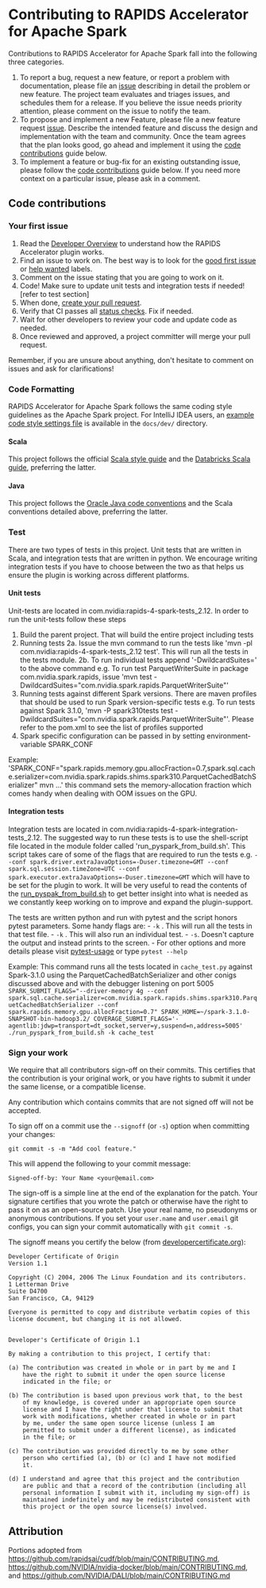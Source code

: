 # Contributing to RAPIDS Accelerator for Apache Spark

Contributions to RAPIDS Accelerator for Apache Spark fall into the following three categories.

1. To report a bug, request a new feature, or report a problem with
    documentation, please file an [issue](https://github.com/NVIDIA/spark-rapids/issues/new/choose)
    describing in detail the problem or new feature. The project team evaluates
    and triages issues, and schedules them for a release. If you believe the
    issue needs priority attention, please comment on the issue to notify the
    team.
2. To propose and implement a new Feature, please file a new feature request
    [issue](https://github.com/NVIDIA/spark-rapids/issues/new/choose). Describe the
    intended feature and discuss the design and implementation with the team and
    community. Once the team agrees that the plan looks good, go ahead and
    implement it using the [code contributions](#code-contributions) guide below.
3. To implement a feature or bug-fix for an existing outstanding issue, please
    follow the [code contributions](#code-contributions) guide below. If you
    need more context on a particular issue, please ask in a comment.

## Code contributions

### Your first issue

1. Read the [Developer Overview](docs/dev/README.md) to understand how the RAPIDS Accelerator
    plugin works.
2. Find an issue to work on. The best way is to look for the
    [good first issue](https://github.com/NVIDIA/spark-rapids/issues?q=is%3Aissue+is%3Aopen+label%3A%22good+first+issue%22)
    or [help wanted](https://github.com/NVIDIA/spark-rapids/issues?q=is%3Aissue+is%3Aopen+label%3A%22help+wanted%22)
    labels.
3. Comment on the issue stating that you are going to work on it.
4. Code! Make sure to update unit tests and integration tests if needed! [refer to test section]
5. When done, [create your pull request](https://github.com/NVIDIA/spark-rapids/compare).
6. Verify that CI passes all [status checks](https://help.github.com/articles/about-status-checks/).
    Fix if needed.
7. Wait for other developers to review your code and update code as needed.
8. Once reviewed and approved, a project committer will merge your pull request.

Remember, if you are unsure about anything, don't hesitate to comment on issues
and ask for clarifications!

### Code Formatting
RAPIDS Accelerator for Apache Spark follows the same coding style guidelines as the Apache Spark
project.  For IntelliJ IDEA users, an
[example code style settings file](docs/dev/idea-code-style-settings.xml) is available in the
`docs/dev/` directory.

#### Scala

This project follows the official
[Scala style guide](https://docs.scala-lang.org/style/) and the
[Databricks Scala guide](https://github.com/databricks/scala-style-guide), preferring the latter.

#### Java

This project follows the
[Oracle Java code conventions](http://www.oracle.com/technetwork/java/codeconvtoc-136057.html)
and the Scala conventions detailed above, preferring the latter.

### Test
There are two types of tests in this project. Unit tests that are written in Scala, and integration tests that are written in python. 
We encourage writing integration tests if you have to choose between the two as that helps us ensure the plugin is working across different platforms. 

#### Unit tests
Unit-tests are located in com.nvidia:rapids-4-spark-tests_2.12. In order to run the unit-tests follow these steps
1. Build the parent project. That will build the entire project including tests
2. Running tests
    2a. Issue the mvn command to run the tests like 'mvn -pl com.nvidia:rapids-4-spark-tests_2.12 test'. This will run all the tests in the tests module. 
    2b. To run individual tests append '-DwildcardSuites=<Fully-qualified-test-name>' to the above command e.g. To run test ParquetWriterSuite in package com.nvidia.spark.rapids, issue 'mvn test -DwildcardSuites="com.nvidia.spark.rapids.ParquetWriterSuite"'
3. Running tests against different Spark versions. There are maven profiles that should be used to run Spark version-specific tests e.g. To run tests against Spark 3.1.0, 'mvn -P spark310tests test -DwildcardSuites="com.nvidia.spark.rapids.ParquetWriterSuite"'. Please refer to the pom.xml to see the list of profiles supported
4. Spark specific configuration can be passed in by setting environment-variable SPARK_CONF 

Example: 
'SPARK_CONF="spark.rapids.memory.gpu.allocFraction=0.7,spark.sql.cache.serializer=com.nvidia.spark.rapids.shims.spark310.ParquetCachedBatchSerializer" mvn ...' this command sets the memory-allocation fraction which comes handy when dealing with OOM issues on the GPU.

#### Integration tests
Integration tests are located in com.nvidia:rapids-4-spark-integration-tests_2.12. The suggested way to run these tests is to use the shell-script file located in the module folder called 'run_pyspark_from_build.sh'. This script takes care of some of the flags that are required to run the tests e.g. `--conf spark.driver.extraJavaOptions=-Duser.timezone=GMT --conf spark.sql.session.timeZone=UTC --conf spark.executor.extraJavaOptions=-Duser.timezone=GMT` which will have to be set for the plugin to work. It will be very useful to read the contents of the [run_pyspak_from_build.sh](https://github.com/NVIDIA/spark-rapids/blob/branch-0.3/integration_tests/run_pyspark_from_build.sh) to get better insight into what is needed as we constantly keep working on to improve and expand the plugin-support.

The tests are written python and run with pytest and the script honors pytest parameters. Some handy flags are:
    - `-k` <pytest-file-name>. This will run all the tests in that test file.
    - `-k` <test-name>. This will also run an individual test.
    - `-s`. Doesn't capture the output and instead prints to the screen.
    - For other options and more details please visit [pytest-usage](https://docs.pytest.org/en/stable/usage.html) or type `pytest --help`

Example: 
This command runs all the tests located in `cache_test.py` against Spark-3.1.0 using the ParquetCachedBatchSerializer and other conigs discussed above and with the debugger listening on port 5005
`SPARK_SUBMIT_FLAGS="--driver-memory 4g --conf spark.sql.cache.serializer=com.nvidia.spark.rapids.shims.spark310.ParquetCachedBatchSerializer --conf spark.rapids.memory.gpu.allocFraction=0.7" SPARK_HOME=~/spark-3.1.0-SNAPSHOT-bin-hadoop3.2/ COVERAGE_SUBMIT_FLAGS='-agentlib:jdwp=transport=dt_socket,server=y,suspend=n,address=5005' ./run_pyspark_from_build.sh -k cache_test`

### Sign your work

We require that all contributors sign-off on their commits. This certifies that the contribution is your original work, or you have rights to submit it under the same license, or a compatible license.

Any contribution which contains commits that are not signed off will not be accepted.

To sign off on a commit use the `--signoff` (or `-s`) option when committing your changes:

```shell
git commit -s -m "Add cool feature."
```

This will append the following to your commit message:

```
Signed-off-by: Your Name <your@email.com>
```

The sign-off is a simple line at the end of the explanation for the patch. Your signature certifies that you wrote the patch or otherwise have the right to pass it on as an open-source patch. Use your real name, no pseudonyms or anonymous contributions.  If you set your `user.name` and `user.email` git configs, you can sign your commit automatically with `git commit -s`.


The signoff means you certify the below (from [developercertificate.org](https://developercertificate.org)):

```
Developer Certificate of Origin
Version 1.1

Copyright (C) 2004, 2006 The Linux Foundation and its contributors.
1 Letterman Drive
Suite D4700
San Francisco, CA, 94129

Everyone is permitted to copy and distribute verbatim copies of this
license document, but changing it is not allowed.


Developer's Certificate of Origin 1.1

By making a contribution to this project, I certify that:

(a) The contribution was created in whole or in part by me and I
    have the right to submit it under the open source license
    indicated in the file; or

(b) The contribution is based upon previous work that, to the best
    of my knowledge, is covered under an appropriate open source
    license and I have the right under that license to submit that
    work with modifications, whether created in whole or in part
    by me, under the same open source license (unless I am
    permitted to submit under a different license), as indicated
    in the file; or

(c) The contribution was provided directly to me by some other
    person who certified (a), (b) or (c) and I have not modified
    it.

(d) I understand and agree that this project and the contribution
    are public and that a record of the contribution (including all
    personal information I submit with it, including my sign-off) is
    maintained indefinitely and may be redistributed consistent with
    this project or the open source license(s) involved.
```


## Attribution
Portions adopted from https://github.com/rapidsai/cudf/blob/main/CONTRIBUTING.md, https://github.com/NVIDIA/nvidia-docker/blob/main/CONTRIBUTING.md, and https://github.com/NVIDIA/DALI/blob/main/CONTRIBUTING.md  
